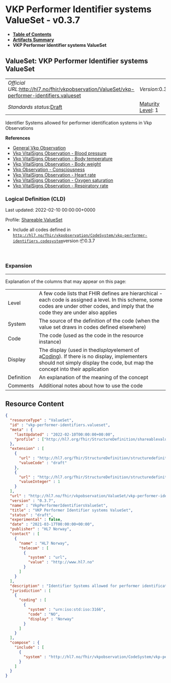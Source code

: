 # VKP Performer Identifier systems ValueSet - v0.3.7

* [**Table of Contents**](toc.md)
* [**Artifacts Summary**](artifacts.md)
* **VKP Performer Identifier systems ValueSet**

## ValueSet: VKP Performer Identifier systems ValueSet 

| | | |
| :--- | :--- | :--- |
| *Official URL*:http://hl7.no/fhir/vkpobservation/ValueSet/vkp-performer-identifiers.valueset | *Version*:0.3.7 | |
| *Standards status:*[Draft](http://hl7.org/fhir/R4/versions.html#std-process) | [Maturity Level](http://hl7.org/fhir/versions.html#maturity): 1 | *Computable Name*:VkpPerformerIdentifiersValueSet |

 
Identifier Systems allowed for performer identification systems in Vkp Observations 

 **References** 

* [General Vkp Observation](StructureDefinition-vkp-Observation.md)
* [Vkp VitalSigns Observation - Blood pressure](StructureDefinition-vkp-Observation-Bloodpressure.md)
* [Vkp VitalSigns Observation - Body temperature](StructureDefinition-vkp-Observation-Bodytemp.md)
* [Vkp VitalSigns Observation - Body weight](StructureDefinition-vkp-Observation-Bodyweight.md)
* [Vkp Observation - Consciousness](StructureDefinition-vkp-Observation-Consciousness.md)
* [Vkp VitalSigns Observation - Heart rate](StructureDefinition-vkp-Observation-Heartrate.md)
* [Vkp VitalSigns Observation - Oxygen saturation](StructureDefinition-vkp-Observation-Oxygensat.md)
* [Vkp VitalSigns Observation - Respiratory rate](StructureDefinition-vkp-Observation-Resprate.md)

### Logical Definition (CLD)

Last updated: 2022-02-10 00:00:00+0000

Profile: [Shareable ValueSet](http://hl7.org/fhir/R4/shareablevalueset.html)

* Include all codes defined in [`http://hl7.no/fhir/vkpobservation/CodeSystem/vkp-performer-identifiers.codesystem`](CodeSystem-vkp-performer-identifiers.codesystem.md)version 📦0.3.7

 

### Expansion

-------

 Explanation of the columns that may appear on this page: 

| | |
| :--- | :--- |
| Level | A few code lists that FHIR defines are hierarchical - each code is assigned a level. In this scheme, some codes are under other codes, and imply that the code they are under also applies |
| System | The source of the definition of the code (when the value set draws in codes defined elsewhere) |
| Code | The code (used as the code in the resource instance) |
| Display | The display (used in the*display*element of a[Coding](http://hl7.org/fhir/R4/datatypes.html#Coding)). If there is no display, implementers should not simply display the code, but map the concept into their application |
| Definition | An explanation of the meaning of the concept |
| Comments | Additional notes about how to use the code |



## Resource Content

```json
{
  "resourceType" : "ValueSet",
  "id" : "vkp-performer-identifiers.valueset",
  "meta" : {
    "lastUpdated" : "2022-02-10T00:00:00+00:00",
    "profile" : ["http://hl7.org/fhir/StructureDefinition/shareablevalueset"]
  },
  "extension" : [
    {
      "url" : "http://hl7.org/fhir/StructureDefinition/structuredefinition-standards-status",
      "valueCode" : "draft"
    },
    {
      "url" : "http://hl7.org/fhir/StructureDefinition/structuredefinition-fmm",
      "valueInteger" : 1
    }
  ],
  "url" : "http://hl7.no/fhir/vkpobservation/ValueSet/vkp-performer-identifiers.valueset",
  "version" : "0.3.7",
  "name" : "VkpPerformerIdentifiersValueSet",
  "title" : "VKP Performer Identifier systems ValueSet",
  "status" : "draft",
  "experimental" : false,
  "date" : "2021-03-17T00:00:00+00:00",
  "publisher" : "HL7 Norway",
  "contact" : [
    {
      "name" : "HL7 Norway",
      "telecom" : [
        {
          "system" : "url",
          "value" : "http://www.hl7.no"
        }
      ]
    }
  ],
  "description" : "Identifier Systems allowed for performer identification systems in Vkp Observations",
  "jurisdiction" : [
    {
      "coding" : [
        {
          "system" : "urn:iso:std:iso:3166",
          "code" : "NO",
          "display" : "Norway"
        }
      ]
    }
  ],
  "compose" : {
    "include" : [
      {
        "system" : "http://hl7.no/fhir/vkpobservation/CodeSystem/vkp-performer-identifiers.codesystem"
      }
    ]
  }
}

```
